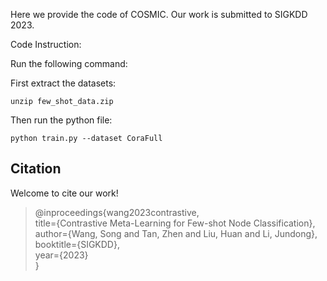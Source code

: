 Here we provide the code of COSMIC. Our work is submitted to SIGKDD 2023. 



Code Instruction:

Run the following command:

First extract the datasets:

```
unzip few_shot_data.zip
```


Then run the python file:

```
python train.py --dataset CoraFull
```

## Citation
Welcome to cite our work! </br>

> @inproceedings{wang2023contrastive,  
  title={Contrastive Meta-Learning for Few-shot Node Classification},  
  author={Wang, Song and Tan, Zhen and Liu, Huan and Li, Jundong},  
  booktitle={SIGKDD},  
  year={2023}  
}

